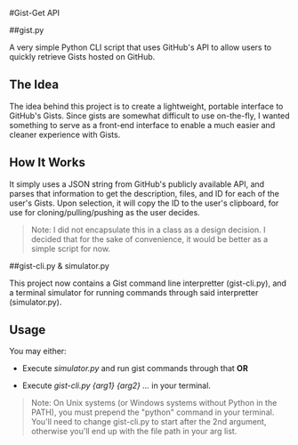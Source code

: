 #Gist-Get API

##gist.py

A very simple Python CLI script that uses GitHub's API to allow users to quickly retrieve Gists hosted on GitHub.

The Idea
-
The idea behind this project is to create a lightweight, portable interface to GitHub's Gists. Since gists are somewhat difficult to use on-the-fly, I wanted something to serve as a front-end interface to enable a much easier and cleaner experience with Gists.

How It Works
-
It simply uses a JSON string from GitHub's publicly available API, and parses that information to get the description, files, and ID for each of the user's Gists. Upon selection, it will copy the ID to the user's clipboard, for use for cloning/pulling/pushing as the user decides.

>Note: I did not encapsulate this in a class as a design decision. I decided that for the sake of convenience, it would be better as a simple script for now.

##gist-cli.py & simulator.py

This project now contains a Gist command line interpretter (gist-cli.py), and a terminal simulator for running commands through said interpretter (simulator.py).

Usage
-
You may either:

- Execute *simulator.py* and run gist commands through that **OR**

- Execute *gist-cli.py {arg1} {arg2} ...* in your terminal.

>Note: On Unix systems (or Windows systems without Python in the PATH), you must prepend the "python" command in your terminal. You'll need to change gist-cli.py to start after the 2nd argument, otherwise you'll end up with the file path in your arg list.

